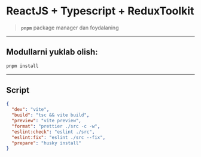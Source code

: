 # ReactJS + Typescript + ReduxToolkit

>**`pnpm`** package manager dan foydalaning

---

## Modullarni yuklab olish:

```bash
pnpm install
```

---

## Script
```json
{
  "dev": "vite",
  "build": "tsc && vite build",
  "preview": "vite preview",
  "format": "prettier ./src -c -w",
  "eslint:check": "eslint ./src",
  "eslint:fix": "eslint ./src --fix",
  "prepare": "husky install"
}
```